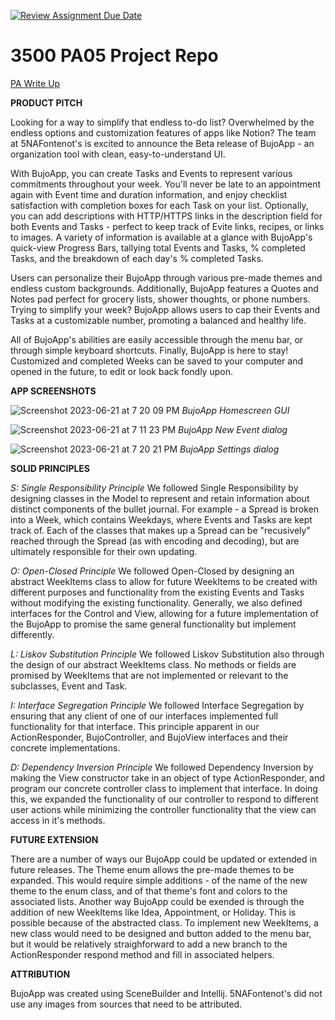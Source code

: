 [![Review Assignment Due Date](https://classroom.github.com/assets/deadline-readme-button-24ddc0f5d75046c5622901739e7c5dd533143b0c8e959d652212380cedb1ea36.svg)](https://classroom.github.com/a/x6ckGcN8)
# 3500 PA05 Project Repo

[PA Write Up](https://markefontenot.notion.site/PA-05-8263d28a81a7473d8372c6579abd6481)


**PRODUCT PITCH**

Looking for a way to simplify that endless to-do list? Overwhelmed by the endless options and customization features of apps like Notion?
The team at 5NAFontenot's is excited to announce the Beta release of BujoApp - an organization tool with clean, easy-to-understand UI.

With BujoApp, you can create Tasks and Events to represent various commitments throughout your week. You'll never be late to an appointment
again with Event time and duration information, and enjoy checklist satisfaction with completion boxes for each Task on your list.
Optionally, you can add descriptions with HTTP/HTTPS links in the description field for both Events and Tasks - perfect to keep track of Evite
links, recipes, or links to images. A variety of information is available at a glance with BujoApp's quick-view Progress Bars, tallying total
Events and Tasks, % completed Tasks, and the breakdown of each day's % completed Tasks.

Users can personalize their BujoApp through various pre-made themes and endless custom backgrounds. Additionally, BujoApp features a Quotes
and Notes pad perfect for grocery lists, shower thoughts, or phone numbers. Trying to simplify your week? BujoApp allows users to cap their
Events and Tasks at a customizable number, promoting a balanced and healthy life.

All of BujoApp's abilities are easily accessible through the menu bar, or through simple keyboard shortcuts. Finally, BujoApp is here to stay! 
Customized and completed Weeks can be saved to your computer and opened in the future, to edit or look back fondly upon.


**APP SCREENSHOTS**

![Screenshot 2023-06-21 at 7 20 09 PM](https://github.com/CS-3500-OOD/pa05-olivia-stone-melody/assets/124623038/4bcc990c-4822-43d7-8c49-ba83b0f59aa1)
_BujoApp Homescreen GUI_

![Screenshot 2023-06-21 at 7 11 23 PM](https://github.com/CS-3500-OOD/pa05-olivia-stone-melody/assets/124623038/fa372d31-3f36-476b-870c-025abd158f9a)
_BujoApp New Event dialog_

![Screenshot 2023-06-21 at 7 20 21 PM](https://github.com/CS-3500-OOD/pa05-olivia-stone-melody/assets/124623038/e818b26d-4c29-4da6-a9f2-970a8b94645f)
_BujoApp Settings dialog_


**SOLID PRINCIPLES**

_S: Single Responsibility Principle_
We followed Single Responsibility by designing classes in the Model to represent and retain information about distinct components
of the bullet journal. For example - a Spread is broken into a Week, which contains Weekdays, where Events and Tasks are kept track of.
Each of the classes that makes up a Spread can be "recusively" reached through the Spread (as with encoding and decoding), but are ultimately
responsible for their own updating.

_O: Open-Closed Principle_
We followed Open-Closed by designing an abstract WeekItems class to allow for future WeekItems to be created with different purposes and
functionality from the existing Events and Tasks without modifying the existing functionality. Generally, we also defined interfaces for the 
Control and View, allowing for a future implementation of the BujoApp to promise the same general functionality but implement differently.

_L: Liskov Substitution Principle_
We followed Liskov Substitution also through the design of our abstract WeekItems class. No methods or fields are promised by WeekItems
that are not implemented or relevant to the subclasses, Event and Task. 

_I: Interface Segregation Principle_
We followed Interface Segregation by ensuring that any client of one of our interfaces implemented full functionality for that interface.
This principle apparent in our ActionResponder, BujoController, and BujoView interfaces and their concrete implementations.

_D: Dependency Inversion Principle_
We followed Dependency Inversion by making the View constructor take in an object of type ActionResponder, and program our concrete controller
class to implement that interface. In doing this, we expanded the functionality of our controller to respond to different user actions while
minimizing the controller functionality that the view can access in it's methods.


**FUTURE EXTENSION**

There are a number of ways our BujoApp could be updated or extended in future releases. The Theme enum allows the pre-made themes to be expanded.
This would require simple additions - of the name of the new theme to the enum class, and of that theme's font and colors to the associated lists.
Another way BujoApp could be exended is through the addition of new WeekItems like Idea, Appointment, or Holiday. This is possible because of the
abstracted class. To implement new WeekItems, a new class would need to be designed and button added to the menu bar, but it would be relatively
straighforward to add a new branch to the ActionResponder respond method and fill in associated helpers.


**ATTRIBUTION**

BujoApp was created using SceneBuilder and Intellij. 5NAFontenot's did not use any images from sources that need to be attributed.
